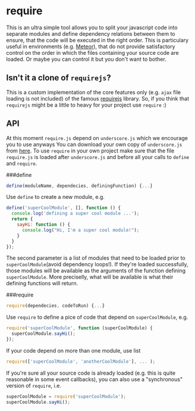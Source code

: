 # require

This is an ultra simple tool allows you to split your javascript
code into separate modules and define dependency relations between them
to ensure, that the code will be executed in the right order. This is
particulary useful in environments (e.g. [Meteor](http://meteor.com/)),
that do not provide satisfactory control on the order in which
the files containing your source code are loaded.
Or maybe you can control it but you don't want to bother.

## Isn't it a clone of `requirejs`?

This is a custom implementation of the core features only
(e.g. `ajax` file loading is not included)
of the famous [requirejs](http://requirejs.org/) library.
So, if you think that `requirejs` might be a little to heavy
for your project use `require` :)

## API

At this moment `require.js` depend on
`underscore.js` which we encourage you to use anyways
You can download your own copy of `underscore.js`
from [here](http://underscorejs.org/).
To use `require` in your own project make sure that
the file `require.js` is loaded after `underscore.js`
and before all your calls to `define` and `require`.

###define

``` javascript
define(moduleName, dependecies, definingFunction) {...}
```

Use `define` to create a new module, e.g.

``` javascript
define('superCoolModule', [], function () {
  console.log('defining a super cool module ...');
  return {
    sayHi: function () {
      console.log("Hi, I'm a super cool module!");
    }
  }
});
```

The second parameter is a list of modules that need to be loaded prior
to `superCoolModule`(avoid dependency loops!).
If they're loaded successfully, those modules will be available
as the arguments of the function defining `superCoolModule`.
More preciselly, what will be available is what
their defining functions will return.

###require

``` javascript
require(dependecies, codeToRun) {...}
```

Use `require` to define a pice of code that depend on `superCoolModule`, e.g.

``` javascript
require('superCoolModule', function (superCoolModule) {
  superCoolModule.sayHi();
});
```

If your code depend on more than one module, use list

``` javascript
require(['superCoolModule', 'anotherCoolModule'], ... );
```

If you're sure all your source code is already loaded
(e.g. this is quite reasonable in some event callbacks),
you can also use a "synchronous" version of `require`, i.e.

``` javascript
superCoolModule = require('superCoolModule');
superCoolModule.sayHi();
```






